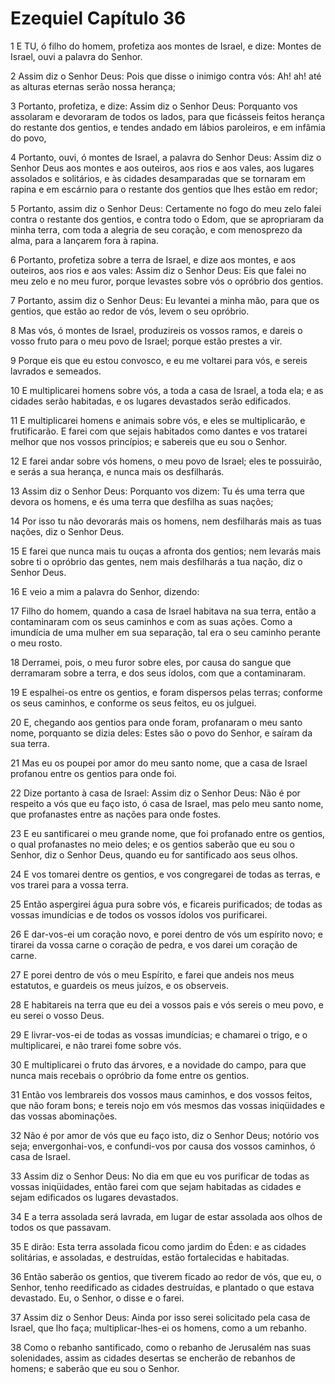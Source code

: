 # Ezequiel Capítulo 36

1	E TU, ó filho do homem, profetiza aos montes de Israel, e dize: Montes de Israel, ouvi a palavra do Senhor.

2	Assim diz o Senhor Deus: Pois que disse o inimigo contra vós: Ah! ah! até as alturas eternas serão nossa herança;

3	Portanto, profetiza, e dize: Assim diz o Senhor Deus: Porquanto vos assolaram e devoraram de todos os lados, para que ficásseis feitos herança do restante dos gentios, e tendes andado em lábios paroleiros, e em infâmia do povo,

4	Portanto, ouvi, ó montes de Israel, a palavra do Senhor Deus: Assim diz o Senhor Deus aos montes e aos outeiros, aos rios e aos vales, aos lugares assolados e solitários, e às cidades desamparadas que se tornaram em rapina e em escárnio para o restante dos gentios que lhes estão em redor;

5	Portanto, assim diz o Senhor Deus: Certamente no fogo do meu zelo falei contra o restante dos gentios, e contra todo o Edom, que se apropriaram da minha terra, com toda a alegria de seu coração, e com menosprezo da alma, para a lançarem fora à rapina.

6	Portanto, profetiza sobre a terra de Israel, e dize aos montes, e aos outeiros, aos rios e aos vales: Assim diz o Senhor Deus: Eis que falei no meu zelo e no meu furor, porque levastes sobre vós o opróbrio dos gentios.

7	Portanto, assim diz o Senhor Deus: Eu levantei a minha mão, para que os gentios, que estão ao redor de vós, levem o seu opróbrio.

8	Mas vós, ó montes de Israel, produzireis os vossos ramos, e dareis o vosso fruto para o meu povo de Israel; porque estão prestes a vir.

9	Porque eis que eu estou convosco, e eu me voltarei para vós, e sereis lavrados e semeados.

10	E multiplicarei homens sobre vós, a toda a casa de Israel, a toda ela; e as cidades serão habitadas, e os lugares devastados serão edificados.

11	E multiplicarei homens e animais sobre vós, e eles se multiplicarão, e frutificarão. E farei com que sejais habitados como dantes e vos tratarei melhor que nos vossos princípios; e sabereis que eu sou o Senhor.

12	E farei andar sobre vós homens, o meu povo de Israel; eles te possuirão, e serás a sua herança, e nunca mais os desfilharás.

13	Assim diz o Senhor Deus: Porquanto vos dizem: Tu és uma terra que devora os homens, e és uma terra que desfilha as suas nações;

14	Por isso tu não devorarás mais os homens, nem desfilharás mais as tuas nações, diz o Senhor Deus.

15	E farei que nunca mais tu ouças a afronta dos gentios; nem levarás mais sobre ti o opróbrio das gentes, nem mais desfilharás a tua nação, diz o Senhor Deus.

16	E veio a mim a palavra do Senhor, dizendo:

17	Filho do homem, quando a casa de Israel habitava na sua terra, então a contaminaram com os seus caminhos e com as suas ações. Como a imundícia de uma mulher em sua separação, tal era o seu caminho perante o meu rosto.

18	Derramei, pois, o meu furor sobre eles, por causa do sangue que derramaram sobre a terra, e dos seus ídolos, com que a contaminaram.

19	E espalhei-os entre os gentios, e foram dispersos pelas terras; conforme os seus caminhos, e conforme os seus feitos, eu os julguei.

20	E, chegando aos gentios para onde foram, profanaram o meu santo nome, porquanto se dizia deles: Estes são o povo do Senhor, e saíram da sua terra.

21	Mas eu os poupei por amor do meu santo nome, que a casa de Israel profanou entre os gentios para onde foi.

22	Dize portanto à casa de Israel: Assim diz o Senhor Deus: Não é por respeito a vós que eu faço isto, ó casa de Israel, mas pelo meu santo nome, que profanastes entre as nações para onde fostes.

23	E eu santificarei o meu grande nome, que foi profanado entre os gentios, o qual profanastes no meio deles; e os gentios saberão que eu sou o Senhor, diz o Senhor Deus, quando eu for santificado aos seus olhos.

24	E vos tomarei dentre os gentios, e vos congregarei de todas as terras, e vos trarei para a vossa terra.

25	Então aspergirei água pura sobre vós, e ficareis purificados; de todas as vossas imundícias e de todos os vossos ídolos vos purificarei.

26	E dar-vos-ei um coração novo, e porei dentro de vós um espírito novo; e tirarei da vossa carne o coração de pedra, e vos darei um coração de carne.

27	E porei dentro de vós o meu Espírito, e farei que andeis nos meus estatutos, e guardeis os meus juízos, e os observeis.

28	E habitareis na terra que eu dei a vossos pais e vós sereis o meu povo, e eu serei o vosso Deus.

29	E livrar-vos-ei de todas as vossas imundícias; e chamarei o trigo, e o multiplicarei, e não trarei fome sobre vós.

30	E multiplicarei o fruto das árvores, e a novidade do campo, para que nunca mais recebais o opróbrio da fome entre os gentios.

31	Então vos lembrareis dos vossos maus caminhos, e dos vossos feitos, que não foram bons; e tereis nojo em vós mesmos das vossas iniqüidades e das vossas abominações.

32	Não é por amor de vós que eu faço isto, diz o Senhor Deus; notório vos seja; envergonhai-vos, e confundi-vos por causa dos vossos caminhos, ó casa de Israel.

33	Assim diz o Senhor Deus: No dia em que eu vos purificar de todas as vossas iniqüidades, então farei com que sejam habitadas as cidades e sejam edificados os lugares devastados.

34	E a terra assolada será lavrada, em lugar de estar assolada aos olhos de todos os que passavam.

35	E dirão: Esta terra assolada ficou como jardim do Éden: e as cidades solitárias, e assoladas, e destruídas, estão fortalecidas e habitadas.

36	Então saberão os gentios, que tiverem ficado ao redor de vós, que eu, o Senhor, tenho reedificado as cidades destruídas, e plantado o que estava devastado. Eu, o Senhor, o disse e o farei.

37	Assim diz o Senhor Deus: Ainda por isso serei solicitado pela casa de Israel, que lho faça; multiplicar-lhes-ei os homens, como a um rebanho.

38	Como o rebanho santificado, como o rebanho de Jerusalém nas suas solenidades, assim as cidades desertas se encherão de rebanhos de homens; e saberão que eu sou o Senhor.

